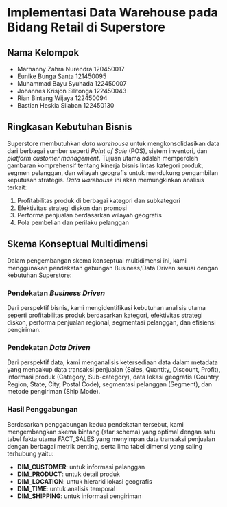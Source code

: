 # Implementasi Data Warehouse pada Bidang Retail di Superstore

## Nama Kelompok
- Marhanny Zahra Nurendra 	120450017
- Eunike Bunga Santa		121450095
- Muhammad Bayu Syuhada	122450007
- Johannes Krisjon Silitonga	122450043
- Rian Bintang Wijaya		122450094
- Bastian Heskia Silaban	122450130

## Ringkasan Kebutuhan Bisnis
Superstore membutuhkan *data warehouse* untuk mengkonsolidasikan data dari berbagai sumber seperti *Point of Sale* (POS), sistem inventori, dan *platform customer management*. Tujuan utama adalah memperoleh gambaran komprehensif tentang kinerja bisnis lintas kategori produk, segmen pelanggan, dan wilayah geografis untuk mendukung pengambilan keputusan strategis. *Data warehouse* ini akan memungkinkan analisis terkait:

1. Profitabilitas produk di berbagai kategori dan subkategori
2. Efektivitas strategi diskon dan promosi
3. Performa penjualan berdasarkan wilayah geografis
4. Pola pembelian dan perilaku pelanggan

## Skema Konseptual Multidimensi
Dalam pengembangan skema konseptual multidimensi ini, kami menggunakan pendekatan gabungan Business/Data Driven sesuai dengan kebutuhan Superstore:

### Pendekatan *Business Driven*
Dari perspektif bisnis, kami mengidentifikasi kebutuhan analisis utama seperti profitabilitas produk berdasarkan kategori, efektivitas strategi diskon, performa penjualan regional, segmentasi pelanggan, dan efisiensi pengiriman.

### Pendekatan *Data Driven*
Dari perspektif data, kami menganalisis ketersediaan data dalam metadata yang mencakup data transaksi penjualan (Sales, Quantity, Discount, Profit), informasi produk (Category, Sub-category), data lokasi geografis (Country, Region, State, City, Postal Code), segmentasi pelanggan (Segment), dan metode pengiriman (Ship Mode).

### Hasil Penggabungan
Berdasarkan penggabungan kedua pendekatan tersebut, kami mengembangkan skema bintang (star schema) yang optimal dengan satu tabel fakta utama FACT_SALES yang menyimpan data transaksi penjualan dengan berbagai metrik penting, serta lima tabel dimensi yang saling terhubung yaitu:

- **DIM_CUSTOMER**: untuk informasi pelanggan
- **DIM_PRODUCT**: untuk detail produk
- **DIM_LOCATION**: untuk hierarki lokasi geografis
- **DIM_TIME**: untuk analisis temporal
- **DIM_SHIPPING**: untuk informasi pengiriman
